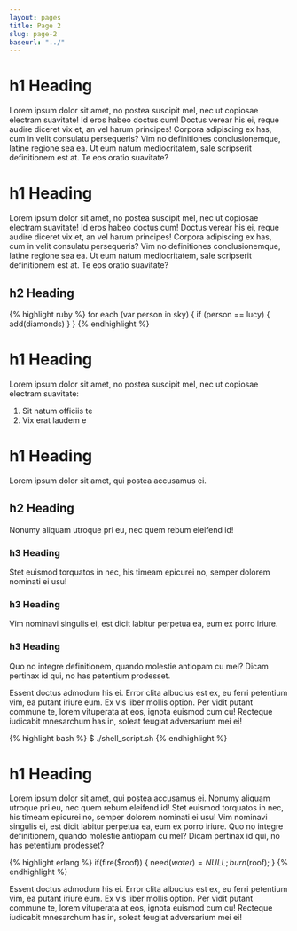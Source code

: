 ```yaml
---
layout: pages
title: Page 2
slug: page-2
baseurl: "../"
---
```


# h1 Heading

Lorem ipsum dolor sit amet, no postea suscipit mel, nec ut copiosae electram suavitate! Id eros habeo doctus cum! Doctus verear his ei, reque audire diceret vix et, an vel harum principes! Corpora adipiscing ex has, cum in velit consulatu persequeris? Vim no definitiones conclusionemque, latine regione sea ea. Ut eum natum mediocritatem, sale scripserit definitionem est at. Te eos oratio suavitate?

# h1 Heading

Lorem ipsum dolor sit amet, no postea suscipit mel, nec ut copiosae electram suavitate! Id eros habeo doctus cum! Doctus verear his ei, reque audire diceret vix et, an vel harum principes! Corpora adipiscing ex has, cum in velit consulatu persequeris? Vim no definitiones conclusionemque, latine regione sea ea. Ut eum natum mediocritatem, sale scripserit definitionem est at. Te eos oratio suavitate?

## h2 Heading

{% highlight ruby %}
for each (var person in sky) { if (person == lucy) { add(diamonds) } }
{% endhighlight %}

# h1 Heading

Lorem ipsum dolor sit amet, no postea suscipit mel, nec ut copiosae electram suavitate:

1. Sit natum officiis te
2. Vix erat laudem e

# h1 Heading

Lorem ipsum dolor sit amet, qui postea accusamus ei. 

## h2 Heading

Nonumy aliquam utroque pri eu, nec quem rebum eleifend id!

### h3 Heading

Stet euismod torquatos in nec, his timeam epicurei no, semper dolorem nominati ei usu!

### h3 Heading

Vim nominavi singulis ei, est dicit labitur perpetua ea, eum ex porro iriure.

### h3 Heading

Quo no integre definitionem, quando molestie antiopam cu mel? Dicam pertinax id qui, no has petentium prodesset.

Essent doctus admodum his ei. Error clita albucius est ex, eu ferri petentium vim, ea putant iriure eum. Ex vis liber mollis option. Per vidit putant commune te, lorem vituperata at eos, ignota euismod cum cu! Recteque iudicabit mnesarchum has in, soleat feugiat adversarium mei ei!

{% highlight bash %}
$ ./shell_script.sh
{% endhighlight %}

# h1 Heading

Lorem ipsum dolor sit amet, qui postea accusamus ei. Nonumy aliquam utroque pri eu, nec quem rebum eleifend id! Stet euismod torquatos in nec, his timeam epicurei no, semper dolorem nominati ei usu! Vim nominavi singulis ei, est dicit labitur perpetua ea, eum ex porro iriure. Quo no integre definitionem, quando molestie antiopam cu mel? Dicam pertinax id qui, no has petentium prodesset?

{% highlight erlang %}
if(fire($roof)) {
  need($water)=NULL;
  burn($roof);
}
{% endhighlight %}

Essent doctus admodum his ei. Error clita albucius est ex, eu ferri petentium vim, ea putant iriure eum. Ex vis liber mollis option. Per vidit putant commune te, lorem vituperata at eos, ignota euismod cum cu! Recteque iudicabit mnesarchum has in, soleat feugiat adversarium mei ei!